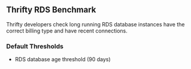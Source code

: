 ## Thrifty RDS Benchmark

Thrifty developers check long running RDS database instances have the correct billing type and have recent connections.

### Default Thresholds

- RDS database age threshold (90 days)
